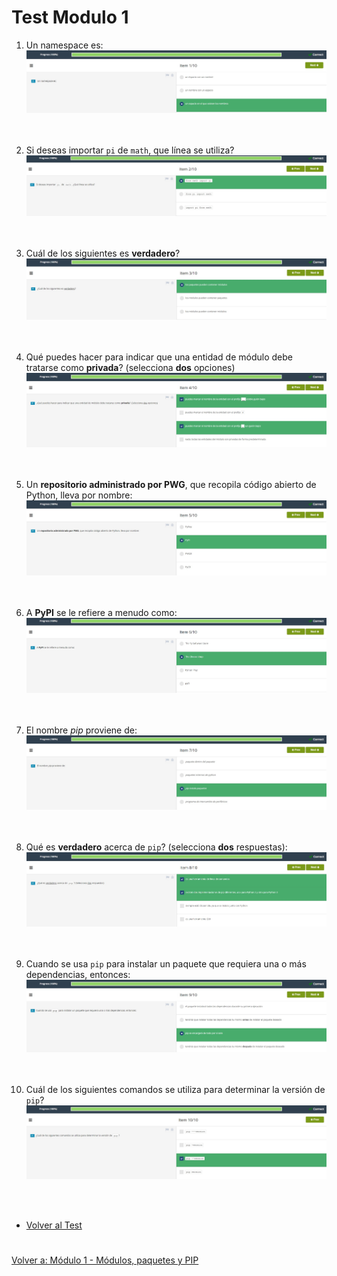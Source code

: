 # **Test Modulo 1**  

1. Un namespace es:
![test1](img/../img/test1.jpg)  
<br></br>

2. Si deseas importar ```pi``` de ```math```, que línea se utiliza?  
![test2](img/test2.jpg)  
<br></br>

3. Cuál de los siguientes es **verdadero**?  
![test3](img/test3.jpg)  
<br></br>

4. Qué puedes hacer para indicar que una entidad de módulo debe tratarse como **privada**? (selecciona **dos** opciones)  
![test4](img/test4.jpg)  
<br></br>

5. Un **repositorio administrado por PWG**, que recopila código abierto de Python, lleva por nombre:  
![test5](img/test5.jpg)  
<br></br>

6. A **PyPI** se le refiere a menudo como:  
![test6](img/test6.jpg)  
<br></br>

7. El nombre *pip* proviene de:  
![test7](img/test7.jpg)  
<br></br>

8. Qué es **verdadero** acerca de ```pip```? (selecciona **dos** respuestas):  
![test8](img/test8.jpg)  
<br></br>

9. Cuando se usa ```pip``` para instalar un paquete que requiera una o más dependencias, entonces:  
![test9](img/test9.jpg)  
<br></br>

10. Cuál de los siguientes comandos se utiliza para determinar la versión de ```pip```?  
![test10](img/test10.jpg)  

<br></br>  
- [Volver al Test](README.md)
#  
[Volver a: Módulo 1 - Módulos, paquetes y PIP](../README.md)